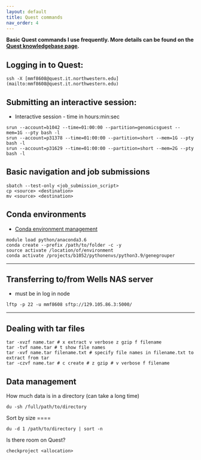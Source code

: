 ```yaml
---
layout: default
title: Quest commands
nav_order: 4
---
```



**Basic Quest commands I use frequently. More details can be found on the [Quest knowledgebase page](https://kb.northwestern.edu/page.php?id=72406).**

## Logging in to Quest:
```
ssh -X [mmf8608@quest.it.northwestern.edu](mailto:mmf8608@quest.it.northwestern.edu)
```

## Submitting an interactive session:
- Interactive session - time in hours:min:sec
```
srun --account=b1042 --time=01:00:00 --partition=genomicsguest --mem=1G --pty bash -l
srun --account=p31378 --time=01:00:00 --partition=short --mem=1G --pty bash -l
srun --account=p31629 --time=01:00:00 --partition=short --mem=2G --pty bash -l
```

## Basic navigation and job submissions
```
sbatch --test-only <job_submission_script>
cp <source> <destination>
mv <source> <destination>
```



## Conda environments
- [Conda environment management](https://docs.conda.io/projects/conda/en/latest/user-guide/tasks/manage-environments.html)
```
module load python/anaconda3.6
conda create --prefix /path/to/folder -c -y
source activate /location/of/environment
conda activate /projects/b1052/pythonenvs/python3.9/genegrouper
```

---

## Transferring to/from Wells NAS server
- must be in log in node
```
lftp -p 22 -u mmf8608 sftp://129.105.86.3:5000/
```

---

## Dealing with tar files
```
tar -xvzf name.tar # x extract v verbose z gzip f filename
tar -tvf name.tar # t show file names
tar -xvf name.tar filename.txt # specify file names in filename.txt to extract from tar
tar -czvf name.tar # c create # z gzip # v verbose f filename
```

## Data management
How much data is in a directory (can take a long time)
```
du -sh /full/path/to/directory
```

Sort by size ====
```
du -d 1 /path/to/directory | sort -n
```

Is there room on Quest?
```
checkproject <allocation>
```
